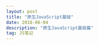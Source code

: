 ```yaml
---
layout: post
title: "原生JavaScript基础"
date: 2018-06-04
description: "原生JavaScript基础篇"
tag: JS笔记 
--- 
```

